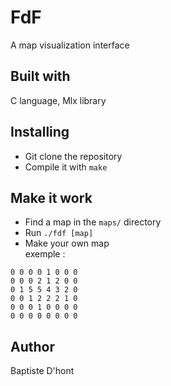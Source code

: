 # FdF
  A map visualization interface

## Built with
  C language, Mlx library

## Installing
  - Git clone the repository
  - Compile it with `make`

## Make it work
  - Find a map in the `maps/` directory
  - Run `./fdf [map]`
  - Make your own map<br/>
  exemple :
```
0 0 0 0 1 0 0 0
0 0 0 2 1 2 0 0
0 1 5 5 4 3 2 0
0 0 1 2 2 2 1 0
0 0 0 1 0 0 0 0
0 0 0 0 0 0 0 0
```
## Author
  Baptiste D'hont
  
